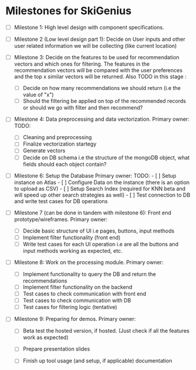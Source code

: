 # Milestones for SkiGenius

- [ ] Milestone 1:
  High level design with component specifications.

- [ ] Milestone 2 (Low level design part 1):
  Decide on User inputs and other user related information we will be collecting (like current location)

- [ ] Milestone 3: 
   Decide on the features to be used for recommendation vectors and which ones for filtering. 
   The features in the recommendation vectors will be compared with the user preferences and the top x similar vectors will be returned.
   Also TODO in this stage :
    - [ ] Decide on how many recommendations we should return (i.e the value of "x")
    - [ ] Should the filtering be applied on top of the recommended records or should we go with filter and then recommend?

- [ ] Milestone 4: 
  Data preprocessing and data vectorization.
  Primary owner: 
  TODO:
   - [ ] Cleaning and preprocessing
   - [ ] Finalize vectorization startegy
   - [ ] Generate vectors
   - [ ] Decide on DB schema i.e the structure of the mongoDB object, what fields should each object contain? 
  
- [ ] Milestone 6: 
    Setup the Database
    Primary owner: 
    TODO:
        - [ ] Setup instance on Atlas
        - [ ] Configure Data on the instance (there is an option to upload as CSV)
        - [ ] Setup Search Index (required for KNN beta and will speed up other search strategies as well)
        - [ ] Test connection to DB and write test cases for DB operations
  
- [ ]  Milestone 7 (can be done in tandem with milestone 6): 
    Front end prototype/wireframes.
    Primary owner:
    - [ ] Decide basic structure of UI i.e pages, buttons, input methods
    - [ ] Implement filter functionality (front end)
    - [ ] Write test cases for each UI operation i.e are all the buttons and input methods working as expected, etc.
  
- [ ] Milestone 8: 
    Work on the processing module.
    Primary owner: 
    - [ ] Implement functionality to query the DB and return the recommendations
    - [ ] Implement filter functionality on the backend
    - [ ] Test cases to check communication with front end
    - [ ] Test cases to check communication with DB
    - [ ] Test cases for filtering logic (tentative)

- [ ] Milestone 9:
    Preparing for demos.
    Primary owner:
    - [ ] Beta test the hosted version, if hosted. (Just check if all the features work as expected)
    - [ ] Prepare presentation slides
    - [ ] Finish up tool usage (and setup, if applicable) documentation

